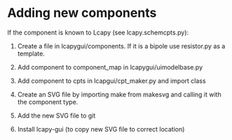 Adding new components
=====================

If the component is known to Lcapy (see lcapy.schemcpts.py):

1. Create a file in lcapygui/components.  If it is a bipole use
   resistor.py as a template.

2. Add component to component_map in lcapygui/uimodelbase.py

3. Add component to cpts in lcapgui/cpt_maker.py and import class

4. Create an SVG file by importing make from makesvg and calling it
   with the component type.

5. Add the new SVG file to git

6. Install lcapy-gui (to copy new SVG file to correct location)
